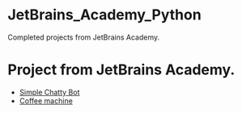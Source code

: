 # JetBrains_Academy_Python
Completed projects from JetBrains Academy.

Project from JetBrains Academy.
=====================
* [Simple Chatty Bot](https://github.com/fattybobcat/JetBrains_Academy_Python/blob/master/Project/Simple%20Chatty%20Bot/Simple_Chatty_Bot.py)
* [Coffee machine](https://github.com/fattybobcat/JetBrains_Academy_Python/blob/master/Project/Coffee_Machine/Coffee_machine.py)

